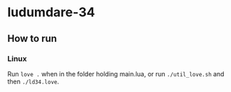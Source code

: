 # ludumdare-34

## How to run

### Linux

Run `love .` when in the folder holding main.lua, or run `./util_love.sh` and then `./ld34.love`.
